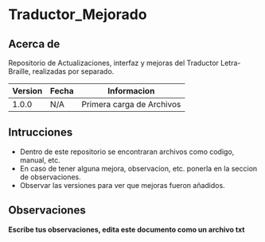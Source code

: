 # Traductor_Mejorado

## Acerca de
Repositorio de Actualizaciones, interfaz y mejoras del Traductor Letra-Braille, realizadas por separado.

| Version | Fecha | Informacion |
| --- | --- | --- |
| 1.0.0 | N/A | Primera carga de Archivos |

## Intrucciones
- Dentro de este repositorio se encontraran archivos como codigo, manual, etc.
- En caso de tener alguna mejora, observacion, etc. ponerla en la seccion de observaciones.
- Observar las versiones para ver que mejoras fueron añadidos.

## Observaciones

**Escribe tus observaciones, edita este documento como un archivo txt**
